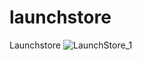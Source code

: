 # launchstore
Launchstore
![LaunchStore_1](https://user-images.githubusercontent.com/65040481/180648361-a176ba17-ff21-4b57-a82f-f761df331a39.png)
